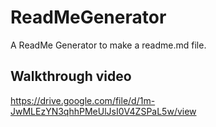 # ReadMeGenerator
A ReadMe Generator to make a readme.md file.

## Walkthrough video
https://drive.google.com/file/d/1m-JwMLEzYN3qhhPMeUlJsI0V4ZSPaL5w/view
